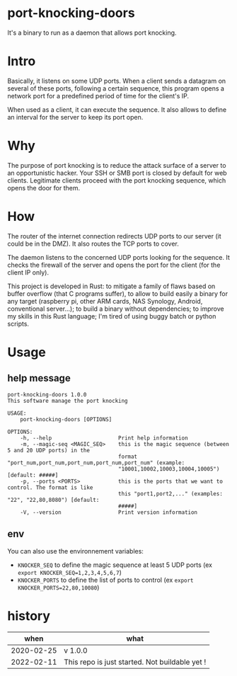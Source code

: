 # port-knocking-doors
It's a binary to run as a daemon that allows port knocking.

# Intro
Basically, it listens on some UDP ports.
When a client sends a datagram on several of these ports, following a certain sequence, this program opens a network port for a predefined period of time for the client's IP.

When used as a client, it can execute the sequence. It also allows to define an interval for the server to keep its port open. 

# Why
The purpose of port knocking is to reduce the attack surface of a server to an opportunistic hacker. Your SSH or SMB port is closed by default for web clients. Legitimate clients proceed with the port knocking sequence, which opens the door for them.

# How
The router of the internet connection redirects UDP ports to our server (it could be in the DMZ). It also routes the TCP ports to cover.

The daemon listens to the concerned UDP ports looking for the sequence. It checks the firewall of the server and opens the port for the client (for the client IP only).

This project is developed in Rust: to mitigate a family of flaws based on buffer overflow (that C programs suffer), to allow to build easily a binary for any target (raspberry pi, other ARM cards, NAS Synology, Android, conventional server...); to build a binary without dependencies; to improve my skills in this Rust language; I'm tired of using buggy batch or python scripts.

# Usage
## help message
```text
port-knocking-doors 1.0.0
This software manage the port knocking

USAGE:
    port-knocking-doors [OPTIONS]

OPTIONS:
    -h, --help                     Print help information
    -m, --magic-seq <MAGIC_SEQ>    this is the magic sequence (between 5 and 20 UDP ports) in the
                                   format "port_num,port_num,port_num,port_num,port_num" (example:
                                   "10001,10002,10003,10004,10005") [default: #####]
    -p, --ports <PORTS>            this is the ports that we want to control. The format is like
                                   this "port1,port2,..." (examples: "22", "22,80,8080") [default:
                                   #####]
    -V, --version                  Print version information
```
## env
You can also use the environnement variables:
 - `KNOCKER_SEQ` to define the magic sequence at least 5 UDP ports (ex `export KNOCKER_SEQ=1,2,3,4,5,6,7`)
 - `KNOCKER_PORTS` to define the list of ports to control (ex `export KNOCKER_PORTS=22,80,10080`)

# history
|when|what|
|-|-|
|2020-02-25 | v 1.0.0 |
|2022-02-11 | This repo is just started. Not buildable yet ! |
